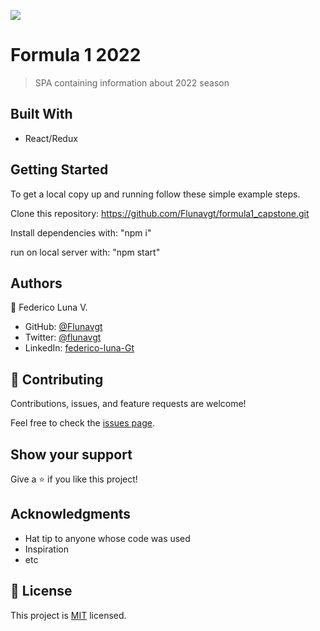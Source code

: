 ![](https://img.shields.io/badge/Microverse-blueviolet)

# Formula 1 2022

> SPA containing information about 2022 season 


## Built With

- React/Redux


## Getting Started


To get a local copy up and running follow these simple example steps.

Clone this repository: https://github.com/Flunavgt/formula1_capstone.git

Install dependencies with: "npm i"

run on local server with: "npm start"



## Authors

👤 Federico Luna V.

- GitHub: [@Flunavgt](https://github.com/Flunavgt)
- Twitter: [@flunavgt](https://twitter.com/flunavgt)
- LinkedIn: [federico-luna-Gt](https://linkedin.com/in/federico-luna-Gt)



## 🤝 Contributing

Contributions, issues, and feature requests are welcome!

Feel free to check the [issues page](../../issues/).

## Show your support

Give a ⭐️ if you like this project!

## Acknowledgments

- Hat tip to anyone whose code was used
- Inspiration
- etc

## 📝 License

This project is [MIT](./LICENSE) licensed.
